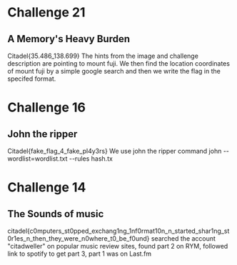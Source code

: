 # Challenge 21
## A Memory's Heavy Burden
Citadel{35.486_138.699}
The hints from the image and challenge description are pointing to mount fuji. We then find the location coordinates of mount fuji by a simple google search and then we write the flag in the specifed format.

# Challenge 16
## John the ripper
Citadel{fake_flag_4_fake_pl4y3rs}
We use john the ripper command
john --wordlist=wordlist.txt --rules hash.tx

# Challenge 14
## The Sounds of music
citadel{c0mputers_st0pped_exchang1ng_1nf0rmat10n_n_started_shar1ng_st0r1es_n_then_they_were_n0where_t0_be_f0und}
searched the account "citadweller" on popular music review sites, found part 2 on RYM, followed link to spotify to get part 3, part 1 was on Last.fm
